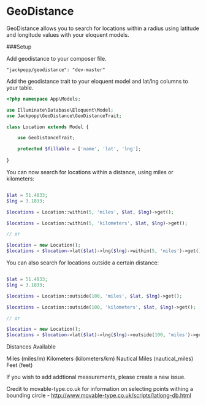 # GeoDistance
GeoDistance allows you to search for locations within a radius using latitude and longitude values with your eloquent models.

###Setup

Add geodistance to your composer file.
```
"jackpopp/geodistance": "dev-master"
```

Add the geodistance trait to your eloquent model and lat/lng columns to your table.

```php
<?php namespace App\Models;

use Illuminate\Database\Eloquent\Model;
use Jackpopp\GeoDistance\GeoDistanceTrait;

class Location extends Model {

    use GeoDistanceTrait;

    protected $fillable = ['name', 'lat', 'lng'];
    
}
```

You can now search for locations within a distance, using miles or kilometers:

```php

$lat = 51.4833;
$lng = 3.1833;

$locations = Location::within(5, 'miles', $lat, $lng)->get();

$locations = Location::within(5, 'kilometers', $lat, $lng)->get();

// or 

$location = new Location();
$locations = $location->lat($lat)->lng($lng)->within(5, 'miles')->get();

```

You can also search for locations outside a certain distance:

```php

$lat = 51.4833;
$lng = 3.1833;

$locations = Location::outside(100, 'miles', $lat, $lng)->get();

$locations = Location::outside(100, 'kilometers', $lat, $lng)->get();

// or 

$location = new Location();
$locations = $location->lat($lat)->lng($lng)->outside(100, 'miles')->get();

```

Distances Available

Miles (miles/m)
Kilometers (kilometers/km)
Nautical Miles (nautical_miles)
Feet (feet)

If you wish to add addtional measurements, please create a new issue.


Credit to movable-type.co.uk for information on selecting points withing a bounding circle - http://www.movable-type.co.uk/scripts/latlong-db.html